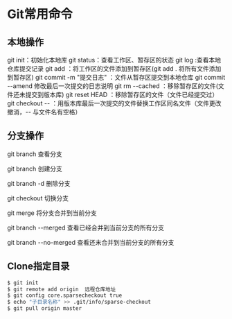 # Git常用命令

## 本地操作

git init：初始化本地库
git status：查看工作区、暂存区的状态
git log :查看本地仓库提交记录
git add <file name>：将工作区的文件添加到暂存区(git add . 将所有文件添加到暂存区)
git commit -m "提交日志" ：文件从暂存区提交到本地仓库
git commit --amend 修改最后一次提交的日志说明
git rm --cached <file name>：移除暂存区的文件(文件还未提交到版本库)
git reset HEAD <file name>：移除暂存区的文件（文件已经提交过）
git checkout -- <file name> ：用版本库最后一次提交的文件替换工作区同名文件（文件更改撤消，-- 与文件名有空格）

## 分支操作

git branch 查看分支

git branch <branch name>创建分支

git branch -d <branch name> 删除分支

git checkout <branch name>切换分支

git merge <branch name> 将<branch name>分支合并到当前分支

git branch --merged 查看已经合并到当前分支的所有分支

git branch --no-merged 查看还末合并到当前分支的所有分支

## Clone指定目录

```bash
$ git init
$ git remote add origin  远程仓库地址
$ git config core.sparsecheckout true
$ echo "子目录名称" >> .git/info/sparse-checkout
$ git pull origin master
```

